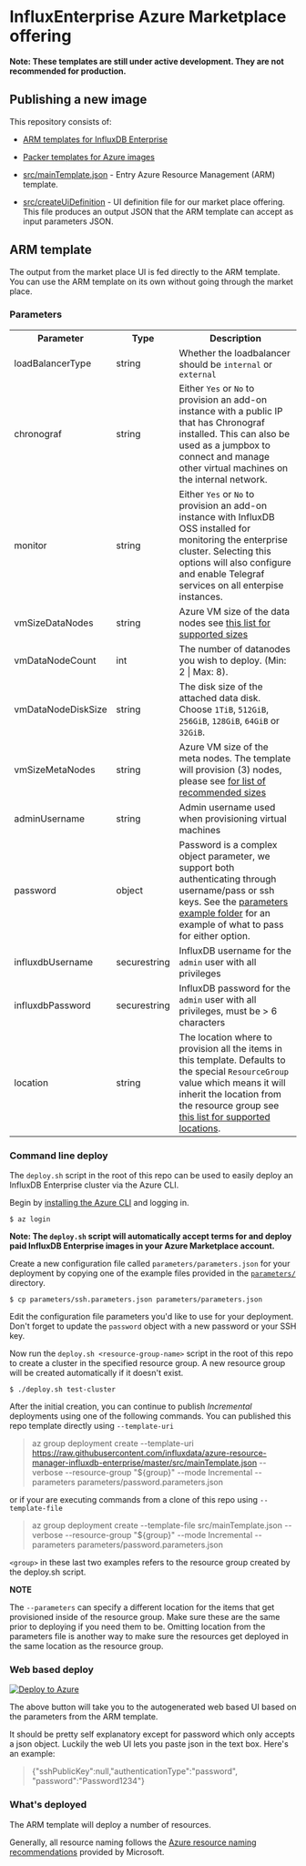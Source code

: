 # InfluxEnterprise Azure Marketplace offering

__Note: These templates are still under active development. They are not recommended for production.__

## Publishing a new image

This repository consists of:

* [ARM templates for InfluxDB Enterprise](src/)
* [Packer templates for Azure images](packer/)

* [src/mainTemplate.json](src/mainTemplate.json) - Entry Azure Resource Management (ARM) template.
* [src/createUiDefinition](src/createUiDefinition.json) - UI definition file for our market place offering. This file produces an output JSON that the ARM template can accept as input parameters JSON.

## ARM template

The output from the market place UI is fed directly to the ARM template. You can use the ARM template on its own without going through the market place.

### Parameters

<table>
  <tr><th>Parameter</td><th>Type</th><th>Description</th></tr>
  <tr><td>loadBalancerType</td><td>string</td>
    <td>Whether the loadbalancer should be <code>internal</code> or <code>external</code>
    </td></tr>

  <tr><td>chronograf</td><td>string</td>
    <td>Either <code>Yes</code> or <code>No</code> to provision an add-on instance with a public IP that has Chronograf installed.
    This can also be used as a jumpbox to connect and manage other virtual machines on the internal network.
    </td></tr>

  <tr><td>monitor</td><td>string</td>
    <td>Either <code>Yes</code> or <code>No</code> to provision an add-on instance with InfluxDB OSS installed for monitoring 
    the enterprise cluster. Selecting this options will also configure and enable Telegraf services on all enterpise instances.
    </td></tr>

  <tr><td>vmSizeDataNodes</td><td>string</td>
    <td>Azure VM size of the data nodes see <a href="https://github.com/influxdata/azure-resource-manager-influxdb-enterprise/blob/master/src/mainTemplate.json#L69">this list for supported sizes</a>
    </td></tr>

  <tr><td>vmDataNodeCount</td><td>int</td>
    <td>The number of datanodes you wish to deploy. (Min: 2 | Max: 8).
    </td></tr>

  <tr><td>vmDataNodeDiskSize</td><td>string</td>
    <td>The disk size of the attached data disk. Choose <code>1TiB</code>, <code>512GiB</code>, <code>256GiB</code>, <code>128GiB</code>, <code>64GiB</code> or <code>32GiB</code>.
    </td>

  <tr><td>vmSizeMetaNodes</td><td>string</td>
    <td>Azure VM size of the meta nodes. The template will provision (3) nodes, please see <a href="https://github.com/influxdata/azure-resource-manager-influxdb-enterprise/blob/master/src/mainTemplate.json#L91"> for list of recommended sizes</a>
    </td></tr>

  <tr><td>adminUsername</td><td>string</td>
    <td>Admin username used when provisioning virtual machines
    </td></tr>

  <tr><td>password</td><td>object</td>
    <td>Password is a complex object parameter, we support both authenticating through username/pass or ssh keys. See the <a href="https://github.com/influxdata/azure-resource-manager-influxdb-enterprise/tree/master/parameters"> parameters example folder</a> for an example of what to pass for either option.
    </td></tr>

  <tr><td>influxdbUsername</td><td>securestring</td>
    <td>InfluxDB username for the <code>admin</code> user with all privileges
    </td></tr>

  <tr><td>influxdbPassword</td><td>securestring</td>
    <td>InfluxDB password for the <code>admin</code> user with all privileges, must be &gt; 6 characters
    </td></tr>

  <tr><td>location</td><td>string</td>
    <td>The location where to provision all the items in this template. Defaults to the special <code>ResourceGroup</code> value which means it will inherit the location
    from the resource group see <a href="https://github.com/influxdata/azure-resource-manager-influxdb-enterprise/blob/master/src/mainTemplate.json#L197">this list for supported locations</a>.
    </td></tr>

</table>

### Command line deploy

The `deploy.sh` script in the root of this repo can be used to easily deploy an InfluxDB Enterprise cluster via the Azure CLI.

Begin by [installing the Azure CLI](https://docs.microsoft.com/en-us/cli/azure/install-azure-cli?view=azure-cli-latest) and logging in.

```shell
$ az login
```

**Note: The `deploy.sh` script will automatically accept terms for and deploy paid InfluxDB Enterprise images in your Azure Marketplace account.**

Create a new configuration file called `parameters/parameters.json` for your deployment by copying one of the example files provided in the [`parameters/`](parameters/) directory.

```shell
$ cp parameters/ssh.parameters.json parameters/parameters.json
```

Edit the configuration file parameters you'd like to use for your deployment. Don't forget to update the `password` object with a new password or your SSH key.

Now run the `deploy.sh <resource-group-name>` script in the root of this repo to create a cluster in the specified resource group. A new resource group will be created automatically if it doesn't exist.

```shell
$ ./deploy.sh test-cluster
```

After the initial creation, you can continue to publish *Incremental* deployments using one of the following commands.
You can published this repo template directly using `--template-uri`

> az group deployment create --template-uri https://raw.githubusercontent.com/influxdata/azure-resource-manager-influxdb-enterprise/master/src/mainTemplate.json --verbose --resource-group "${group}" --mode Incremental --parameters parameters/password.parameters.json

or if your are executing commands from a clone of this repo using `--template-file`

> az group deployment create --template-file src/mainTemplate.json --verbose --resource-group "${group}" --mode Incremental --parameters parameters/password.parameters.json

`<group>` in these last two examples refers to the resource group created by the deploy.sh script.

**NOTE**

The `--parameters` can specify a different location for the items that get provisioned inside of the resource group. Make sure these are the same prior to deploying if you need them to be. Omitting location from the parameters file is another way to make sure the resources get deployed in the same location as the resource group.


### Web based deploy

<a href="https://portal.azure.com/#create/Microsoft.Template/uri/https%3A%2F%2Fraw.githubusercontent.com%2Finfluxdata%2Fazure-resource-manager-influxdb-enterprise%2Fmaster%2Fsrc%2FmainTemplate.json" target="_blank">
   <img alt="Deploy to Azure" src="http://azuredeploy.net/deploybutton.png"/>
</a>

The above button will take you to the autogenerated web based UI based on the parameters from the ARM template.

It should be pretty self explanatory except for password which only accepts a json object. Luckily the web UI lets you paste json in the text box. Here's an example:

> {"sshPublicKey":null,"authenticationType":"password", "password":"Password1234"}

### What's deployed

The ARM template will deploy a number of resources.

Generally, all resource naming follows the [Azure resource naming recommendations](https://docs.microsoft.com/en-us/azure/cloud-adoption-framework/ready/azure-best-practices/naming-and-tagging) provided by Microsoft.
